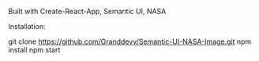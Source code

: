 Built with Create-React-App, Semantic UI, NASA

Installation:

git clone https://github.com/Granddevv/Semantic-UI-NASA-Image.git
npm install
npm start
